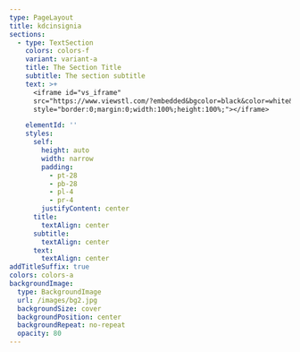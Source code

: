 ```yaml
---
type: PageLayout
title: kdcinsignia
sections:
  - type: TextSection
    colors: colors-f
    variant: variant-a
    title: The Section Title
    subtitle: The section subtitle
    text: >+
      <iframe id="vs_iframe"
      src="https://www.viewstl.com/?embedded&bgcolor=black&color=white&shading=flat&clean=yes&url=%2Fpublic%2Fimages%2FKDC-Insignia.stl"
      style="border:0;margin:0;width:100%;height:100%;"></iframe>

    elementId: ''
    styles:
      self:
        height: auto
        width: narrow
        padding:
          - pt-28
          - pb-28
          - pl-4
          - pr-4
        justifyContent: center
      title:
        textAlign: center
      subtitle:
        textAlign: center
      text:
        textAlign: center
addTitleSuffix: true
colors: colors-a
backgroundImage:
  type: BackgroundImage
  url: /images/bg2.jpg
  backgroundSize: cover
  backgroundPosition: center
  backgroundRepeat: no-repeat
  opacity: 80
---
```

